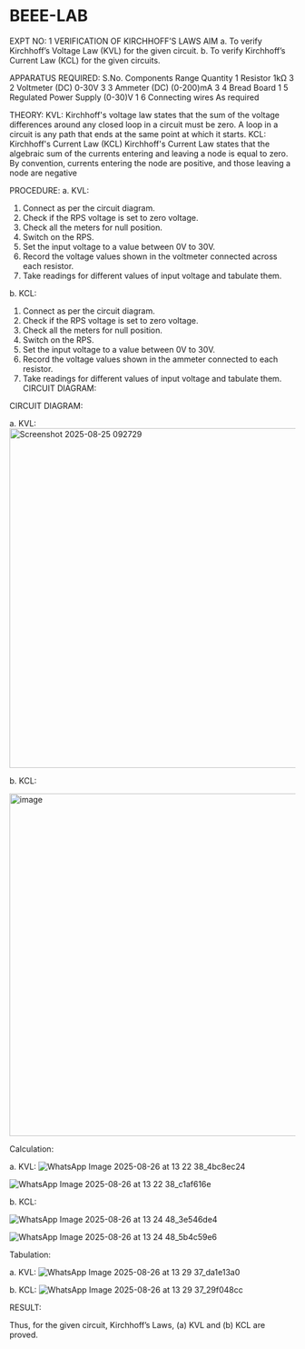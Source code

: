 # BEEE-LAB
EXPT NO: 1	VERIFICATION OF KIRCHHOFF’S LAWS
AIM
a.   To verify Kirchhoff’s Voltage Law (KVL) for the given circuit. 
b.   To verify Kirchhoff’s Current Law (KCL) for the given circuits.

APPARATUS REQUIRED:
S.No.	Components	Range	Quantity
1	Resistor	1kΩ	3
2	Voltmeter (DC)	0-30V	3
3	Ammeter (DC)	(0-200)mA	3
4	Bread Board		1
5	Regulated Power Supply	(0-30)V	1
6	Connecting wires		As required

THEORY:
KVL: Kirchhoff's voltage law states that the sum of the voltage differences around any closed loop in a circuit must be zero. A loop in a circuit is any path that ends at the same point at which it starts.
KCL:
Kirchhoff's Current Law (KCL) Kirchhoff's Current Law states that the algebraic sum of the currents entering and leaving a node is equal to zero. By convention, currents entering the node are positive, and those leaving a node are negative


PROCEDURE:
a.   KVL:
1.   Connect as per the circuit diagram.
2.   Check if the RPS voltage is set to zero voltage.
3.   Check all the meters for null position.
4.   Switch on the RPS.
5.   Set the input voltage to a value between 0V to 30V.
6.   Record the voltage values shown in the voltmeter connected across each resistor.
7.   Take readings for different values of input voltage and tabulate them.


b.  KCL:
1.   Connect as per the circuit diagram.
2.   Check if the RPS voltage is set to zero voltage.
3.   Check all the meters for null position.
4.   Switch on the RPS.
5.   Set the input voltage to a value between 0V to 30V.
6.   Record the voltage values shown in the ammeter connected to each resistor.
7.   Take readings for different values of input voltage and tabulate them. 
CIRCUIT DIAGRAM:

CIRCUIT DIAGRAM:


a.   KVL:
 <img width="1329" height="598" alt="Screenshot 2025-08-25 092729" src="https://github.com/user-attachments/assets/070a69c8-5096-4f9e-afe2-653054a2e49b" />



b.  KCL:
 
<img width="1251" height="603" alt="image" src="https://github.com/user-attachments/assets/dba0137c-7fa5-4244-ad9b-a9724d5d5b20" />

Calculation:

a.   KVL:
 ![WhatsApp Image 2025-08-26 at 13 22 38_4bc8ec24](https://github.com/user-attachments/assets/94bb45db-7b62-4d78-ba50-be6735dc8160)

![WhatsApp Image 2025-08-26 at 13 22 38_c1af616e](https://github.com/user-attachments/assets/150e6d78-6dc3-422a-ac29-3dc3879cdfb8)


b.  KCL:

![WhatsApp Image 2025-08-26 at 13 24 48_3e546de4](https://github.com/user-attachments/assets/39eb925d-0cd3-4b64-a16e-2ab86549cbf2)

![WhatsApp Image 2025-08-26 at 13 24 48_5b4c59e6](https://github.com/user-attachments/assets/3a03b031-fe10-4cb5-86a0-b83807724b99)


Tabulation:

a.   KVL:
 ![WhatsApp Image 2025-08-26 at 13 29 37_da1e13a0](https://github.com/user-attachments/assets/49604e67-6132-4b80-b472-02feab32a051)



b.  KCL:
![WhatsApp Image 2025-08-26 at 13 29 37_29f048cc](https://github.com/user-attachments/assets/82aa9363-7461-4b26-a2b2-fec7b6e0c72d)



RESULT:

Thus, for the given circuit, Kirchhoff’s Laws, (a) KVL and (b) KCL are proved.
